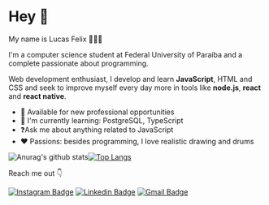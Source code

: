# Hey 👋

My name is Lucas Felix 👦🇧🇷

I'm a computer science student at Federal University of Paraíba and a complete passionate about programming.
  
Web development enthusiast, I develop and learn **JavaScript**, HTML and CSS and seek to improve myself every day more in tools like **node.js**, **react** and **react native**.

  
- 🚀 Available for new professional opportunities
-  📖 I'm currently learning: PostgreSQL, TypeScript
-  ❓Ask me about anything related to JavaScript
-  ❤️ Passions: besides programming, I love realistic drawing and drums

![Anurag's github stats](https://github-readme-stats.vercel.app/api?username=lucasfelixc&show_icons=true&theme=dark)[![Top Langs](https://github-readme-stats.vercel.app/api/top-langs/?username=lucasfelixc&theme=dark&hide=c%2B%2B,c)](https://github.com/anuraghazra/github-readme-stats)

Reach me out 👇

[![Instagram Badge](https://img.shields.io/badge/-@lucasfelixc-6633cc?style=flat-square&labelColor=6633cc&logo=instagram&logoColor=white&link=https://www.instagram.com/lucasfelixc/?hl=pt-br)](https://www.instagram.com/lucasfelixc/?hl=pt-br) [![Linkedin Badge](https://img.shields.io/badge/-Lucas%20Felix-0073b1?style=flat-square&logo=Linkedin&logoColor=white&link=https://www.linkedin.com/in/lucasfelixdev/)](https://www.linkedin.com/in/lucasfelixdev/) [![Gmail Badge](https://img.shields.io/badge/-lucasfelixdev@gmail.com-FF0000?style=flat-square&logo=Gmail&logoColor=white&link=mailto:lucasfelixdev@gmail.com)](mailto:lucasfelixdev@gmail.com)
